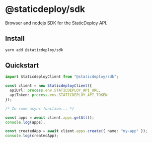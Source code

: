 # @staticdeploy/sdk

Browser and nodejs SDK for the StaticDeploy API.

## Install

```sh
yarn add @staticdeploy/sdk
```

## Quickstart

```ts
import StaticdeployClient from "@staticdeploy/sdk";

const client = new StaticdeployClient({
  apiUrl: process.env.STATICDEPLOY_API_URL,
  apiToken: process.env.STATICDEPLOY_API_TOKEN
});

/* In some async function... */

const apps = await client.apps.getAll();
console.log(apps);

const createdApp = await client.apps.create({ name: "my-app" });
console.log(createdApp);
```
